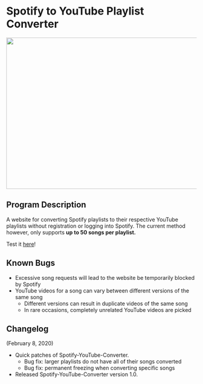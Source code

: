 # Spotify to YouTube Playlist Converter
<p align="center">
  <img width="800" height="400" src="https://i.imgur.com/imn7awQ.png">
</p>



## Program Description

A website for converting Spotify playlists to their respective YouTube playlists without registration or logging into Spotify. The current method however, only supports <b>up to 50 songs per playlist.</b>

Test it [here](https://ptjung.github.io/Spotify-Youtube-Converter)!

## Known Bugs

* Excessive song requests will lead to the website be temporarily blocked by Spotify
* YouTube videos for a song can vary between different versions of the same song
  * Different versions can result in duplicate videos of the same song
  * In rare occasions, completely unrelated YouTube videos are picked

## Changelog

(February 8, 2020)
* Quick patches of Spotify-YouTube-Converter.
  * Bug fix: larger playlists do not have all of their songs converted
  * Bug fix: permanent freezing when converting specific songs
* Released Spotify-YouTube-Converter version 1.0.
